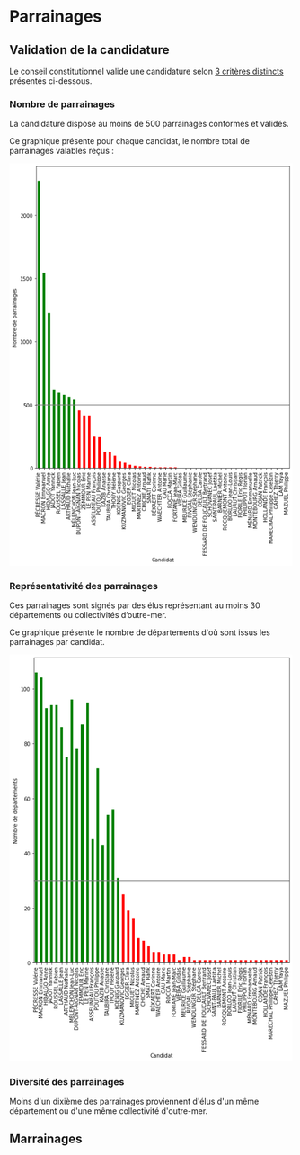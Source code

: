 # Parrainages

## Validation de la candidature

Le conseil constitutionnel valide une candidature selon [3 critères distincts](https://presidentielle2022.conseil-constitutionnel.fr/les-parrainages/parrainages-valides-par-candidat.html) présentés ci-dessous.


### Nombre de parrainages

La candidature dispose au moins de 500 parrainages conformes et validés.

Ce graphique présente pour chaque candidat, le nombre total de parrainages valables reçus :

![Nombre de parrainages reçus par candidat](./results/sponsorships_by_candidate.png)


### Représentativité des parrainages

Ces parrainages sont signés par des élus représentant au moins 30 départements ou collectivités d’outre-mer.

Ce graphique présente le nombre de départements d'où sont issus les parrainages par candidat.

![Nombre de parrainages reçus par candidat](./results/number_of_department_by_candiate.png)


### Diversité des parrainages

Moins d'un dixième des parrainages proviennent d'élus d'un même département ou d'une même collectivité d'outre-mer.


## Marrainages

